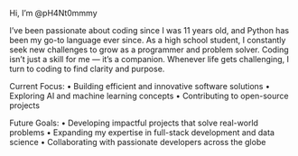 Hi, I’m @pH4Nt0mmmy 

I’ve been passionate about coding since I was 11 years old, and Python has been my go-to language ever since.
As a high school student, I constantly seek new challenges to grow as a programmer and problem solver.
Coding isn’t just a skill for me — it’s a companion. Whenever life gets challenging, I turn to coding to find clarity and purpose.

Current Focus:
	• Building efficient and innovative software solutions
	• Exploring AI and machine learning concepts
	• Contributing to open-source projects

Future Goals:
	• Developing impactful projects that solve real-world problems
	• Expanding my expertise in full-stack development and data science
	• Collaborating with passionate developers across the globe
